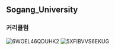 ## Sogang_University


### 커리큘럼

![6WOEL46QDUHK2](https://user-images.githubusercontent.com/66376774/127776496-33e7d179-e865-45eb-9044-d6996beed938.png)
![5XFIBVVS6EKUG](https://user-images.githubusercontent.com/66376774/127776499-b5859175-9471-4ed1-8d7f-a601c236da4d.png)
